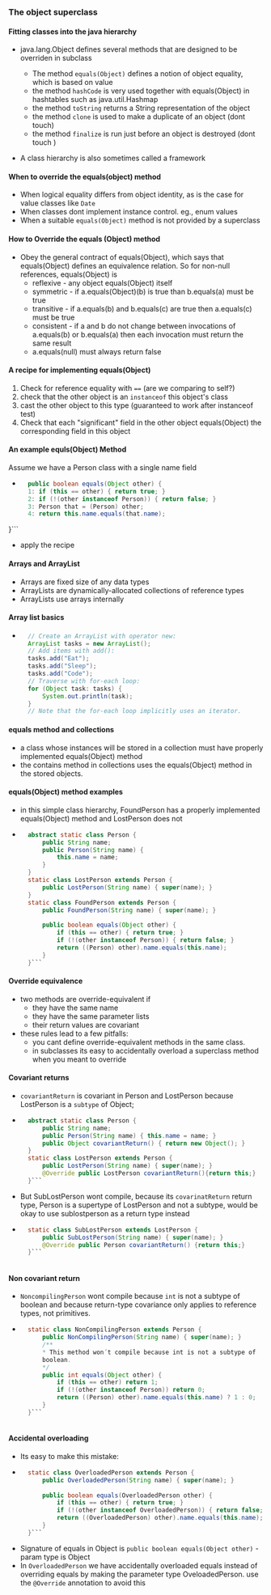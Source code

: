 ### The object superclass


#### Fitting classes into the java hierarchy

- java.lang.Object defines several methods that are designed to be overriden in subclass 
    - The method `equals(Object)` defines a notion of object equality, which is based on value
    - the method `hashCode` is very used together with equals(Object) in hashtables such as java.util.Hashmap
    - the method `toString` returns a String representation of the object 
    - the method `clone` is used to make a duplicate of an object (dont touch)
    - the method `finalize` is run just before an object is destroyed (dont touch )

- A class hierarchy is also sometimes called a framework


#### When to override the equals(object) method 

- When logical equality differs from object identity, as is the case for value classes like `Date`
- When classes dont implement instance control. eg., enum values
- When a suitable `equals(Object)` method is not provided by a superclass

#### How to Override the equals (Object) method 
- Obey the general contract of equals(Object), which says that equals(Object) defines an equivalence relation. So for non-null references, equals(Object) is 
    - reflexive - any object equals(Object) itself
    - symmetric - if a.equals(Object)(b) is true than b.equals(a) must be true
    - transitive - if a.equals(b) and b.equals(c) are true then a.equals(c) must be true
    - consistent - if a and b do not change between invocations of a.equals(b) or b.equals(a) then each invocation must return the same result
    - a.equals(null) must always return false

#### A recipe for implementing equals(Object) 
1. Check for reference equality with `==` (are we comparing to self?)
2. check that the other object is an `instanceof` this object's class
3. cast the other object to this type (guaranteed to work after instanceof test)
4. Check that each "significant" field in the other object equals(Object) the corresponding field in this object


#### An example equls(Object) Method 
Assume we have a Person class with a single name field
- ```java
    public boolean equals(Object other) {
    1: if (this == other) { return true; }
    2: if (!(other instanceof Person)) { return false; }
    3: Person that = (Person) other;
    4: return this.name.equals(that.name);
}```

- apply the recipe

#### Arrays and ArrayList

- Arrays are fixed size of any data types
- ArrayLists are dynamically-allocated collections of reference types 
- ArrayLists use arrays internally

#### Array list basics

- ```java
    // Create an ArrayList with operator new:
    ArrayList tasks = new ArrayList();
    // Add items with add():
    tasks.add("Eat");
    tasks.add("Sleep");
    tasks.add("Code");
    // Traverse with for-each loop:
    for (Object task: tasks) {
        System.out.println(task);
    }
    // Note that the for-each loop implicitly uses an iterator.
    ```

#### equals method and collections
- a class whose instances will be stored in a collection must have properly implemented equals(Object) method 
- the contains method in collections uses the equals(Object) method in the stored objects.


#### equals(Object) method examples
- in this simple class hierarchy, FoundPerson has a properly implemented equals(Object) method and LostPerson does not

- ```java
    abstract static class Person {
        public String name;
        public Person(String name) {
            this.name = name;
        }
    }
    static class LostPerson extends Person {
        public LostPerson(String name) { super(name); }
    }
    static class FoundPerson extends Person {
        public FoundPerson(String name) { super(name); }
        
        public boolean equals(Object other) {
            if (this == other) { return true; }
            if (!(other instanceof Person)) { return false; }
            return ((Person) other).name.equals(this.name);
        }
    }```

#### Override equivalence 
- two methods are override-equivalent if 
    - they have the same name
    - they have the same parameter lists
    - their return values are covariant
- these rules lead to a few pitfalls:
    - you cant define override-equivalent methods in the same class.
    - in subclasses its easy to accidentally overload a superclass method when you meant to override


#### Covariant returns 

- `covariantReturn` is covariant in Person and LostPerson because LostPerson is a `subtype` of Object;
- ```java
    abstract static class Person {
        public String name;
        public Person(String name) { this.name = name; }
        public Object covariantReturn() { return new Object(); }
    }
    static class LostPerson extends Person {
        public LostPerson(String name) { super(name); }
        @Override public LostPerson covariantReturn(){return this;}
    }```
- But SubLostPerson wont compile, because its `covarinatReturn` return type, Person is a supertype of LostPerson and not a subtype, would be okay to use sublostperson as a return type instead
- ```java
    static class SubLostPerson extends LostPerson {
        public SubLostPerson(String name) { super(name); }
        @Override public Person covariantReturn() {return this;}
    }```
    
#### Non covariant return 
- `NoncompilingPerson` wont compile because `int` is not a subtype of boolean and because return-type covariance only applies to reference types, not primitives.

- ```java
    static class NonCompilingPerson extends Person {
        public NonCompilingPerson(String name) { super(name); }
        /**
        * This method won’t compile because int is not a subtype of
        boolean.
        */
        public int equals(Object other) {
            if (this == other) return 1;
            if (!(other instanceof Person)) return 0;
            return ((Person) other).name.equals(this.name) ? 1 : 0;
        }
    }```
    
#### Accidental overloading 
- Its easy to make this mistake:
- ```java
    static class OverloadedPerson extends Person {
        public OverloadedPerson(String name) { super(name); }
    
        public boolean equals(OverloadedPerson other) {
            if (this == other) { return true; }
            if (!(other instanceof OverloadedPerson)) { return false; }
            return ((OverloadedPerson) other).name.equals(this.name);
        }
    }```    
- Signature of equals in Object is `public boolean equals(Object other)` - param type is Object
- In `OverloadedPerson` we have accidentally overloaded equals instead of overriding equals by making the parameter type OveloadedPerson. use the `@Override` annotation to avoid this





